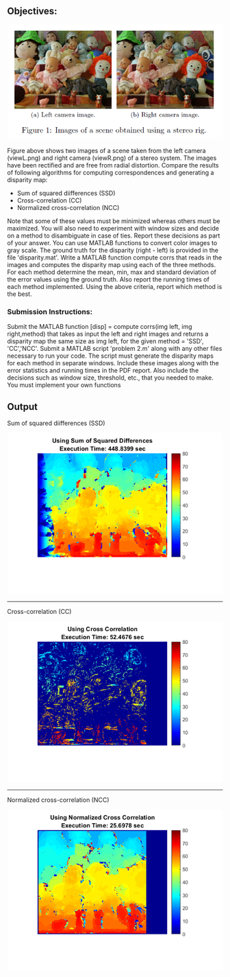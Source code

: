 ## Objectives:

![images](images/images.png)

Figure above shows two images of a scene taken from the left camera (viewL.png) and right camera (viewR.png)
of a stereo system. The images have been rectified and are free from radial distortion. Compare the results
of following algorithms for computing correspondences and generating a disparity map:

* Sum of squared diifferences (SSD)
* Cross-correlation (CC)
* Normalized cross-correlation (NCC)

Note that some of these values must be minimized whereas others must be maximized. You will also need
to experiment with window sizes and decide on a method to disambiguate in case of ties. Report these
decisions as part of your answer. You can use MATLAB functions to convert color images to gray scale.
The ground truth for the disparity (right - left) is provided in the file 'disparity.mat'. Write a MATLAB
function compute corrs that reads in the images and computes the disparity map using each of the three
methods. For each method determine the mean, min, max and standard deviation of the error values using
the ground truth. Also report the running times of each method implemented. Using the above criteria,
report which method is the best.

### Submission Instructions: 
Submit the MATLAB function [disp] = compute corrs(img left, img right,method) that takes as input the left 
and right images and returns a disparity map the same size as img left, for the given method = 'SSD', 'CC','NCC'. 
Submit a MATLAB script 'problem 2.m' along with any other files necessary to run your code. The script must generate 
the disparity maps for each method in separate windows. Include these images along with the error statistics and 
running times in the PDF report. Also include the decisions such as window size, threshold, etc., that you needed to make. 
You must implement your own functions

## Output

Sum of squared diifferences (SSD)

![ssd](images/2_ssd.png)

-------------------------------------------------

Cross-correlation (CC)

![cc](images/2_cc.png)

-------------------------------------------------

Normalized cross-correlation (NCC)

![cc](images/2_ncc.png)

